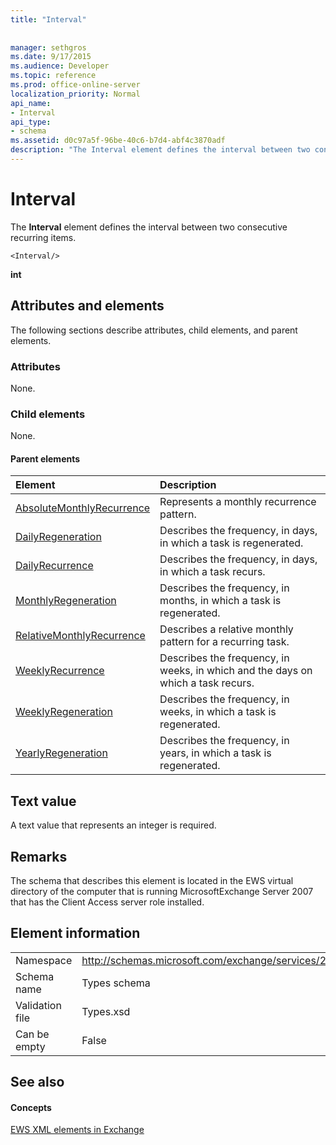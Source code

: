 ```yaml
---
title: "Interval"
 
 
manager: sethgros
ms.date: 9/17/2015
ms.audience: Developer
ms.topic: reference
ms.prod: office-online-server
localization_priority: Normal
api_name:
- Interval
api_type:
- schema
ms.assetid: d0c97a5f-96be-40c6-b7d4-abf4c3870adf
description: "The Interval element defines the interval between two consecutive recurring items."
---
```


# Interval

The **Interval** element defines the interval between two consecutive recurring items. 
  
```
<Interval/>
```

 **int**
## Attributes and elements

The following sections describe attributes, child elements, and parent elements.
  
### Attributes

None.
  
### Child elements

None.
  
#### Parent elements

|**Element**|**Description**|
|:-----|:-----|
|[AbsoluteMonthlyRecurrence](absolutemonthlyrecurrence.md) <br/> |Represents a monthly recurrence pattern.  <br/> |
|[DailyRegeneration](dailyregeneration.md) <br/> |Describes the frequency, in days, in which a task is regenerated.  <br/> |
|[DailyRecurrence](dailyrecurrence.md) <br/> |Describes the frequency, in days, in which a task recurs.  <br/> |
|[MonthlyRegeneration](monthlyregeneration.md) <br/> |Describes the frequency, in months, in which a task is regenerated.  <br/> |
|[RelativeMonthlyRecurrence](relativemonthlyrecurrence.md) <br/> |Describes a relative monthly pattern for a recurring task.  <br/> |
|[WeeklyRecurrence](weeklyrecurrence.md) <br/> |Describes the frequency, in weeks, in which and the days on which a task recurs.  <br/> |
|[WeeklyRegeneration](weeklyregeneration.md) <br/> |Describes the frequency, in weeks, in which a task is regenerated.  <br/> |
|[YearlyRegeneration](yearlyregeneration.md) <br/> |Describes the frequency, in years, in which a task is regenerated.  <br/> |
   
## Text value

A text value that represents an integer is required.
  
## Remarks

The schema that describes this element is located in the EWS virtual directory of the computer that is running MicrosoftExchange Server 2007 that has the Client Access server role installed.
  
## Element information

|||
|:-----|:-----|
|Namespace  <br/> |http://schemas.microsoft.com/exchange/services/2006/types  <br/> |
|Schema name  <br/> |Types schema  <br/> |
|Validation file  <br/> |Types.xsd  <br/> |
|Can be empty  <br/> |False  <br/> |
   
## See also

#### Concepts

[EWS XML elements in Exchange](ews-xml-elements-in-exchange.md)

